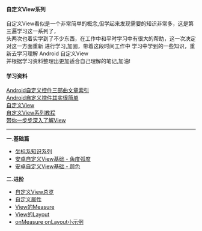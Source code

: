 #### 自定义View系列
自定义View看似是一个非常简单的概念,但学起来发现需要的知识非常多，这是第三遍学习这一系列了，  
头两次也着实学到了不少东西，在工作中和平时学习中有很大的帮助，这一次决定对这一方面重新 
进行学习,加固，带着这段时间工作中 学习中学到的一些知识，重新去学习理解 Android 自定义View    
并根据学习资料整理出更加适合自己理解的笔记,加油!

#### 学习资料      
 [Android自定义控件三部曲文章索引](http://blog.csdn.net/harvic880925/article/details/50995268)  
 [Android自定义控件其实很简单](http://blog.csdn.net/column/details/androidcustomview.html)    
 [自定义View](https://github.com/GcsSloop/AndroidNote)     
 [ 自定义View系列教程](http://blog.csdn.net/lfdfhl/article/details/51324275)   
 [带你一步步深入了解View](http://blog.csdn.net/guolin_blog/article/details/12921889)         
    
-----------

__一.基础篇__   
*  [坐标系知识系列](https://github.com/bux-git/CustomView/tree/master/Coordinate)  
*  [安卓自定义View基础 - 角度弧度](https://github.com/GcsSloop/AndroidNote/blob/master/CustomView/Base/%5B02%5DAngleAndRadian.md)  
*  [安卓自定义View基础 - 颜色](https://github.com/GcsSloop/AndroidNote/blob/master/CustomView/Base/%5B03%5DColor.md)     

__二.进阶__    
* [自定义View总览 ](https://github.com/bux-git/CustomView/tree/master/CustomSummary)     
* [自定义属性](https://github.com/bux-git/CustomView/tree/master/CustomAttrs)            
* [View的Measure](https://github.com/bux-git/CustomView/tree/master/CustomMeasure)        
* [View的Layout](https://github.com/bux-git/CustomView/tree/master/CustomLayout)  
* [onMeasure onLayout小示例](https://github.com/bux-git/CustomView/tree/master/CustomLayout)